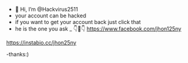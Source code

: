 - 👋 Hi, I’m @Hackvirus2511
- your account can be hacked
- if you want to get your account back just click that
- he is the one you ask
_ 👇👀👇
https://www.facebook.com/jhon125ny


https://instabio.cc/jhon25ny

-thanks:)
